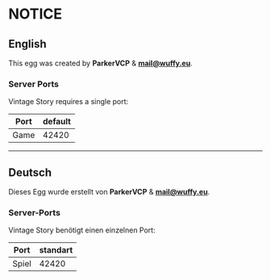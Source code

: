 # NOTICE

## English
This egg was created by **ParkerVCP** & **mail@wuffy.eu**.  

### Server Ports
Vintage Story requires a single port:  

| Port | default |
|------|---------|
| Game | 42420   |

---

## Deutsch
Dieses Egg wurde erstellt von **ParkerVCP** & **mail@wuffy.eu**.  

### Server-Ports
Vintage Story benötigt einen einzelnen Port:  

| Port | standart |
|------|----------|
| Spiel | 42420   |
